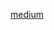 [medium](https://myungpyo.medium.com/reading-coroutine-official-guide-thoroughly-part-0-20176d431e9d)
